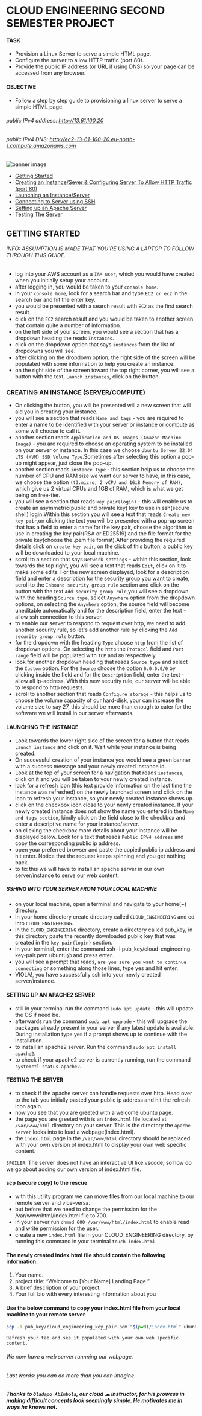# CLOUD ENGINEERING SECOND SEMESTER PROJECT 
#### TASK
- Provision a Linux Server to serve a simple HTML page.
- Configure the server to allow HTTP traffic (port 80).
- Provide the public IP address (or URL if using DNS) so your page can be accessed from any browser.

#### OBJECTIVE
- Follow a step by step guide to provisioning a linux server to serve a simple HTML page.

###### public IPv4 address: http://13.61.100.20
###### public IPv4 DNS: http://ec2-13-61-100-20.eu-north-1.compute.amazonaws.com

![banner image](./images/banner.png)

- [Getting Started](#getting-started)
 - [Creating an Instance/Sever & Configuring Server To Allow HTTP Traffic (port 80)](#creating-an-instance-servercompute)
 - [Launching an Instance/Server](#launching-the-instance)
 - [Connecting to Server using SSH  ](#sshing-into-your-server-from-your-local-machine)
 - [Setting up an Apache Server](#setting-up-an-apache2-server)
 - [Testing The Server](#testing-the-server)

## GETTING STARTED

###### INFO: ASSUMPTION IS MADE THAT YOU'RE USING A LAPTOP TO FOLLOW THROUGH THIS GUIDE.

- log into your AWS account as a `IAM user`, which you would have created when
  you initially setup your account.
- after logging in, you would be taken to your `console home`.
- in your `console home`, look for a search bar and type `EC2 or ec2` in the search bar and hit the enter key.
- you would be presented with a search result with `EC2` as the first search result.
- click on the `EC2` search result and you would be taken to another screen that contain
  quite a number of information.
- on the left side of your screen, you would see a section that has a dropdown heading
  the reads `Instances`.
- click on the dropdown option that says `instances` from the list of dropdowns you will see.
- after clicking on the dropdown option, the right side of the screen will be populated with some information to help you create an instance.
- on the right side of the screen toward the top right corner, you will see a button
  with the text, `Launch instances`, click on the button.

### CREATING AN INSTANCE (SERVER/COMPUTE)

- On clicking the button, you will be presented will a new screen that will aid you in creating your instance.
- you will see a section that reads `Name and tags` - you are required to enter a
  name to be identified with your server or instance or compute as some will choose to call it.
- another section reads `Application and OS Images (Amazon Machine Image)` - you
  are required to choose an operating system to be installed on your server or instance. In this case we choose `Ubuntu Server 22.04 LTS (HVM) SSD Volume Type`.Sometimes after
  selecting this option a pop-up might appear, just close the pop-up.
- another section reads `instance Type` - this section help us to choose the number of CPU and RAM size we want our server to have, in this case, we choose the option `(t3.micro, 2 vCPU and 1GiB Memory of RAM)`, which give us 2 virtual CPUs and 1GB of RAM, which is what we get being on free-tier.
- you will see a section that reads `key pair(login)` - this will enable us to create an asymmetric(public and private key) key to use in ssh(secure shell) login.Within this section you will see a text that reads `Create new key pair`,on clicking the text you will be presented with a pop-up screen that has a field to enter a name for the key pair, choose the algorithm to use in creating the key pair(RSA or ED25519) and the file format for the private key(choose the .pem file format).After providing the required details click on `create key pair`, on the click of this button, a public key will be downloaded to your local machine.
- scroll to a section that says `Network settings` - within this section, look towards the top right, you will see a text that reads `Edit`, click on it to make some edits. For the new screen displayed, look for a description field and enter a description for the security group you want to create, scroll to the `Inbound security group rule` section and click on the button with the text `Add security group rule`,you will see a dropdown with the heading `Source type`, select `Anywhere` option from the dropdown options, on selecting the `Anywhere` option, the source field will become uneditable automatically and for the description field, enter the text - allow ssh connection to this server.
- to enable our server to respond to request over http, we need to add another security rule, so let's add another rule by clicking the `Add security group rule` button.
- for the dropdown with the heading `Type` choose `http` from the list of dropdown options. On selecting the `http` the `Protocol` field and `Port range` field will be populated with `TCP` and `80` respectively.
- look for another dropdown heading that reads `Source type` and select the `Custom` option. For the `Source` choose the option `0.0.0.0/0` by clicking inside the field and for the `Description` field, enter the text - allow all ip-address. With this new security rule, our server will be able to respond to http requests.
- scroll to another section that reads `Configure storage` - this helps us to choose the volume capacity of our hard-disk, your can increase the volume size to say 27, this should be more than enough to cater for the software we will install in our server afterwards.

#### LAUNCHING THE INSTANCE

- Look towards the lower right side of the screen for a button that reads `Launch instance` and click on it. Wait while your instance is being created.
- On successful creation of your instance you would see a green banner with a success message and your newly created instance id.
- Look at the top of your screen for a navigation that reads `instances`, click on it and you will be taken to your newly created instance.
- look for a refresh icon (this text provide information on the last time the instance was refreshed) on the newly launched screen and click on the icon to refresh your instance, so your newly created instance shows up.
- click on the checkbox icon close to your newly created instance. If your newly created instance does not show the name you entered in the `Name and tags section`, kindly click on the field close to the checkbox and enter a descriptive name for your instance/server.
- on clicking the checkbox more details about your instance will be displayed below. Look for a text that reads `Public IPV4 address` and copy the corresponding public ip address.
- open your preferred browser and paste the copied public ip address and hit enter. Notice that the request keeps spinning and you get nothing back.
- to fix this we will have to install an apache server in our own server/instance to serve our web content.

##### SSHING INTO YOUR SERVER FROM YOUR LOCAL MACHINE

- on your local machine, open a terminal and navigate to your home(~) directory.
- in your home directory create directory called `CLOUD_ENGINEERING` and cd into `CLOUD_ENGINEERING`.
- in the `CLOUD_ENGINEERING` directory, create a directory called pub_key, in this directory paste the recently downloaded public key that was created in the `key pair(login)` section.
- in your terminal, enter the command ssh -i pub_key/cloud-engineering-key-pair.pem ubuntu@<public-ip-address> and press enter.
- you will see a prompt that reads, `are you sure you want to continue connecting` or something along those lines, type yes and hit enter.
- VIOLA!, you have successfully ssh into your newly created server/instance.

#### SETTING UP AN APACHE2 SERVER

- still in your terminal run the command `sudo apt update` - this will update the OS if need be.
- afterwards run the command `sudo apt upgrade` - this will upgrade the packages already present in your server if any latest update is available. During installation type yes if a prompt shows up to continue with the installation.
- to install an apache2 server. Run the command `sudo apt install apache2`.
- to check if your apache2 server is currently running, run the command `systemctl status apache2`.

#### TESTING THE SERVER

- to check if the apache server can handle requests over http. Head over to the tab you initially pasted your public ip address and hit the refresh icon again.
- now you see that you are greeted with a welcome ubuntu page.
- the page you are greeted with is an `index.html` file located at `/var/www/html` directory on your server. This is the directory the `apache server` looks into to load a webpage(index.html).
- the `index.html` page in the `/var/www/html` directory should be replaced with your own version of index.html to display your own web specific content.

`SPOILER`: The server does not have an interactive UI like vscode, so how do we go about adding our own version of index.html file.

#### scp (secure copy) to the rescue

- with this utility program we can move files from our local machine to our remote server and vice-versa.
- but before that we need to change the permission for the /var/www/html/index.html file to 700.
- in your server run `chmod 600 /var/www/html/index.html` to enable read and write permission for the user.
- create a new `index.html` file in your CLOUD_ENGINEERING directory, by running this command in your terminal `touch index.html`

#### The newly created index.html file should contain the following information:

1. Your name.
2. project title: “Welcome to [Your Name] Landing Page.”
3. A brief description of your project.
4. Your full bio with every interesting information about you

#### Use the below command to copy your index.html file from your local machine to your remote server

```sh
scp -i pub_key/cloud_engineering_key_pair.pem "$(pwd)/index.html" ubuntu@<public-ip-address>:/var/www/html
```

`Refresh your tab and see it populated with your own web specific content.`

###### We now have a web server runnning our webpage.

###### Last words: you can do more than you can imagine.

##### Thanks to `Oladapo Abimbola`, our cloud ☁ instructor, for his prowess in making difficult concepts look seemingly simple. He motivates me in ways he knows not.
